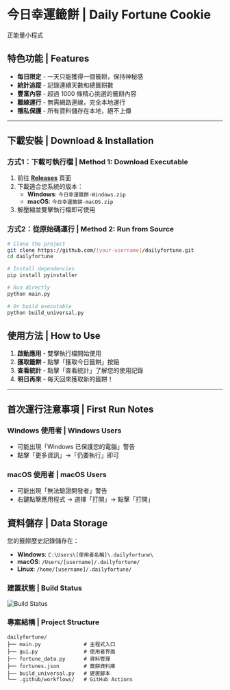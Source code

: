 # 今日幸運籤餅 | Daily Fortune Cookie

正能量小程式

## 特色功能 | Features

-  **每日限定** - 一天只能獲得一個籤餅，保持神秘感
-  **統計追蹤** - 記錄連續天數和總籤餅數
-  **豐富內容** - 超過 1000 條精心挑選的籤餅內容
-  **離線運行** - 無需網路連線，完全本地運行
-  **隱私保護** - 所有資料儲存在本地，絕不上傳

---

## 下載安裝 | Download & Installation

### 方式1：下載可執行檔 | Method 1: Download Executable

1. 前往 **[Releases](../../releases)** 頁面
2. 下載適合您系統的版本：
   - **Windows**: `今日幸運籤餅-Windows.zip`
   - **macOS**: `今日幸運籤餅-macOS.zip`
3. 解壓縮並雙擊執行檔即可使用

### 方式2：從原始碼運行 | Method 2: Run from Source

```bash
# Clone the project
git clone https://github.com/[your-username]/dailyfortune.git
cd dailyfortune

# Install dependencies  
pip install pyinstaller

# Run directly
python main.py

# Or build executable
python build_universal.py
```

## 使用方法 | How to Use

1. **啟動應用** - 雙擊執行檔開始使用
2. **獲取籤餅** - 點擊「獲取今日籤餅」按鈕
3. **查看統計** - 點擊「查看統計」了解您的使用記錄
4. **明日再來** - 每天回來獲取新的籤餅！

---

## 首次運行注意事項 | First Run Notes

### Windows 使用者 | Windows Users
- 可能出現「Windows 已保護您的電腦」警告
- 點擊「更多資訊」→「仍要執行」即可

### macOS 使用者 | macOS Users  
- 可能出現「無法驗證開發者」警告
- 右鍵點擊應用程式 → 選擇「打開」→ 點擊「打開」

## 資料儲存 | Data Storage

您的籤餅歷史記錄儲存在：

- **Windows**: `C:\Users\[使用者名稱]\.dailyfortune\`
- **macOS**: `/Users/[username]/.dailyfortune/`
- **Linux**: `/home/[username]/.dailyfortune/`


### 建置狀態 | Build Status
![Build Status](../../actions/workflows/build.yml/badge.svg)

### 專案結構 | Project Structure
```
dailyfortune/
├── main.py              # 主程式入口
├── gui.py               # 使用者界面
├── fortune_data.py      # 資料管理
├── fortunes.json        # 籤餅資料庫
├── build_universal.py   # 建置腳本
└── .github/workflows/   # GitHub Actions
```
